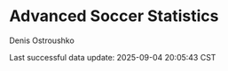 # Advanced Soccer Statistics
Denis Ostroushko

<!-- gfm -->

Last successful data update: 2025-09-04 20:05:43 CST
